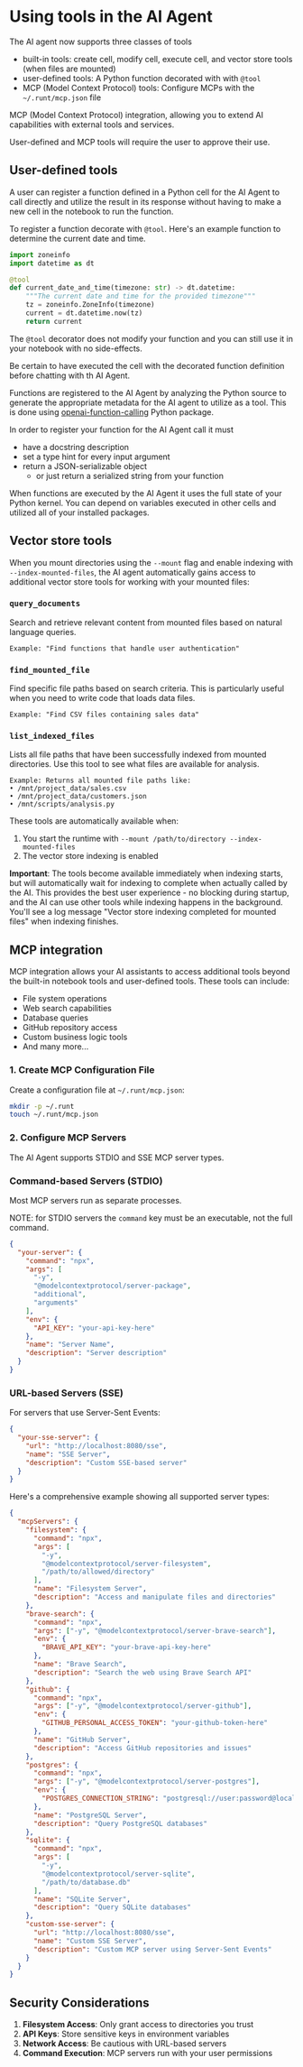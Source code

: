 # Using tools in the AI Agent

The AI agent now supports three classes of tools

- built-in tools: create cell, modify cell, execute cell, and vector store tools (when files are mounted)
- user-defined tools: A Python function decorated with with `@tool`
- MCP (Model Context Protocol) tools: Configure MCPs with the `~/.runt/mcp.json`
  file

MCP (Model Context Protocol) integration, allowing you to extend AI capabilities
with external tools and services.

User-defined and MCP tools will require the user to approve their use.

## User-defined tools

A user can register a function defined in a Python cell for the AI Agent to call
directly and utilize the result in its response without having to make a new
cell in the notebook to run the function.

To register a function decorate with `@tool`. Here's an example function to
determine the current date and time.

```python
import zoneinfo
import datetime as dt

@tool
def current_date_and_time(timezone: str) -> dt.datetime:
    """The current date and time for the provided timezone"""
    tz = zoneinfo.ZoneInfo(timezone)
    current = dt.datetime.now(tz)
    return current
```

The `@tool` decorator does not modify your function and you can still use it in
your notebook with no side-effects.

Be certain to have executed the cell with the decorated function definition
before chatting with th AI Agent.

Functions are registered to the AI Agent by analyzing the Python source to
generate the appropriate metadata for the AI agent to utilize as a tool. This is
done using
[openai-function-calling](https://github.com/jakecyr/openai-function-calling)
Python package.

In order to register your function for the AI Agent call it must

- have a docstring description
- set a type hint for every input argument
- return a JSON-serializable object
  - or just return a serialized string from your function

When functions are executed by the AI Agent it uses the full state of your
Python kernel. You can depend on variables executed in other cells and utilized
all of your installed packages.

## Vector store tools

When you mount directories using the `--mount` flag and enable indexing with `--index-mounted-files`, the AI agent automatically gains access to additional vector store tools for working with your mounted files:

### `query_documents`

Search and retrieve relevant content from mounted files based on natural language queries.

```text
Example: "Find functions that handle user authentication"
```

### `find_mounted_file`

Find specific file paths based on search criteria. This is particularly useful when you need to write code that loads data files.

```text
Example: "Find CSV files containing sales data"
```

### `list_indexed_files`

Lists all file paths that have been successfully indexed from mounted directories. Use this tool to see what files are available for analysis.

```text
Example: Returns all mounted file paths like:
• /mnt/project_data/sales.csv
• /mnt/project_data/customers.json
• /mnt/scripts/analysis.py
```

These tools are automatically available when:

1. You start the runtime with `--mount /path/to/directory --index-mounted-files`
2. The vector store indexing is enabled

**Important**: The tools become available immediately when indexing starts, but will automatically wait for indexing to complete when actually called by the AI. This provides the best user experience - no blocking during startup, and the AI can use other tools while indexing happens in the background. You'll see a log message "Vector store indexing completed for mounted files" when indexing finishes.

## MCP integration

MCP integration allows your AI assistants to access additional tools beyond the
built-in notebook tools and user-defined tools. These tools can include:

- File system operations
- Web search capabilities
- Database queries
- GitHub repository access
- Custom business logic tools
- And many more...

### 1. Create MCP Configuration File

Create a configuration file at `~/.runt/mcp.json`:

```bash
mkdir -p ~/.runt
touch ~/.runt/mcp.json
```

### 2. Configure MCP Servers

The AI Agent supports STDIO and SSE MCP server types.

### Command-based Servers (STDIO)

Most MCP servers run as separate processes.

NOTE: for STDIO servers the `command` key must be an executable, not the full
command.

```json
{
  "your-server": {
    "command": "npx",
    "args": [
      "-y",
      "@modelcontextprotocol/server-package",
      "additional",
      "arguments"
    ],
    "env": {
      "API_KEY": "your-api-key-here"
    },
    "name": "Server Name",
    "description": "Server description"
  }
}
```

### URL-based Servers (SSE)

For servers that use Server-Sent Events:

```json
{
  "your-sse-server": {
    "url": "http://localhost:8080/sse",
    "name": "SSE Server",
    "description": "Custom SSE-based server"
  }
}
```

Here's a comprehensive example showing all supported server types:

```json
{
  "mcpServers": {
    "filesystem": {
      "command": "npx",
      "args": [
        "-y",
        "@modelcontextprotocol/server-filesystem",
        "/path/to/allowed/directory"
      ],
      "name": "Filesystem Server",
      "description": "Access and manipulate files and directories"
    },
    "brave-search": {
      "command": "npx",
      "args": ["-y", "@modelcontextprotocol/server-brave-search"],
      "env": {
        "BRAVE_API_KEY": "your-brave-api-key-here"
      },
      "name": "Brave Search",
      "description": "Search the web using Brave Search API"
    },
    "github": {
      "command": "npx",
      "args": ["-y", "@modelcontextprotocol/server-github"],
      "env": {
        "GITHUB_PERSONAL_ACCESS_TOKEN": "your-github-token-here"
      },
      "name": "GitHub Server",
      "description": "Access GitHub repositories and issues"
    },
    "postgres": {
      "command": "npx",
      "args": ["-y", "@modelcontextprotocol/server-postgres"],
      "env": {
        "POSTGRES_CONNECTION_STRING": "postgresql://user:password@localhost:5432/database"
      },
      "name": "PostgreSQL Server",
      "description": "Query PostgreSQL databases"
    },
    "sqlite": {
      "command": "npx",
      "args": [
        "-y",
        "@modelcontextprotocol/server-sqlite",
        "/path/to/database.db"
      ],
      "name": "SQLite Server",
      "description": "Query SQLite databases"
    },
    "custom-sse-server": {
      "url": "http://localhost:8080/sse",
      "name": "Custom SSE Server",
      "description": "Custom MCP server using Server-Sent Events"
    }
  }
}
```

## Security Considerations

1. **Filesystem Access**: Only grant access to directories you trust
2. **API Keys**: Store sensitive keys in environment variables
3. **Network Access**: Be cautious with URL-based servers
4. **Command Execution**: MCP servers run with your user permissions
